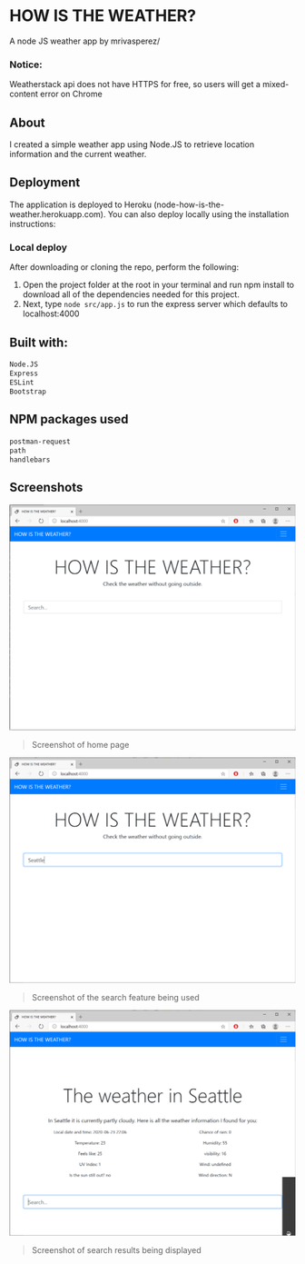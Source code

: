 # HOW IS THE WEATHER?
A node JS weather app by mrivasperez/

### Notice:
Weatherstack api does not have HTTPS for free, so users will get a mixed-content error on Chrome

## About
I created a simple weather app using Node.JS to retrieve location information and the current weather.

## Deployment
The application is deployed to Heroku (node-how-is-the-weather.herokuapp.com). You can also deploy locally using the installation instructions:
### Local deploy
After downloading or cloning the repo, perform the following:
1. Open the project folder at the root in your terminal and run npm install to download all of the dependencies needed for this project.
2. Next, type ```node src/app.js``` to run the express server which defaults to localhost:4000

## Built with:
    Node.JS
    Express
    ESLint
    Bootstrap

## NPM packages used
    postman-request
    path
    handlebars


## Screenshots
![Screenshot of home page](public/img/screenshot1.png)
> Screenshot of home page


![Screenshot of search](public/img/screenshot2.png)
> Screenshot of the search feature being used


![Screenshot of forecast](public/img/screenshot3.png)
> Screenshot of search results being displayed

